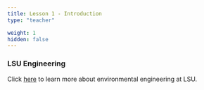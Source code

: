 ```yaml
---
title: Lesson 1 - Introduction 
type: "teacher" 

weight: 1
hidden: false
---
```


### LSU Engineering

Click <a href="https://drive.google.com/file/d/1PC9To6afs2Svn3uQU3H9MuV_tEZDJ0wA/view?usp=sharing" target="_blank">here</a> to learn more about environmental engineering at LSU.
